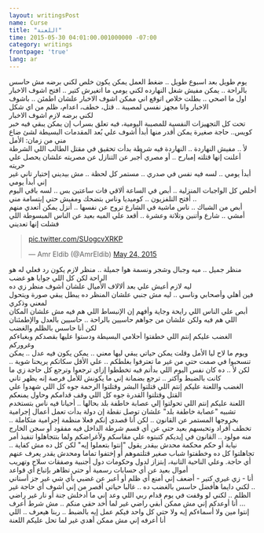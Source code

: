 ```yaml
---
layout: writingsPost
name: Curse
title: "اللعنة"
time: 2015-05-30 04:01:00.001000000 -07:00
category: writings
frontpage: 'true'
lang: ar
--- 
```

يوم طويل بعد اسبوع طويل .. ضغط العمل يمكن يكون خلص لكني برضه مش حاسس بالراحة .. يمكن مفيش شغل النهارده لكني يومي ما اتغيرش كتير .. افتح اشوف الاخبار اول ما اصحي .. بطلت خلاص اتوقع اني ممكن اشوف الاخبار علشان اطمئن .. باشوف الاخبار وانا مجهز نفسي لمصيبة .. قتل، خطف، اعدام، ظلم من اي شكل    
لكني برضه لازم اشوف الاخبار  
تحت كل التجهيزات النفسية للمصيبة اليومية، فيه تعلق بسراب إن يمكن يبقي فيه خبر كويس.. حاجة صغيرة يمكن أقدر منها أبدأ أشوف علي بُعد المقدمات البسيطة لشئ ضاع مني من زمان: الأمل  
لأ .. مفيش النهاردة .. النهاردة فيه شرطة بدأت تحقيق في مقتل الطالب اللي الشرطة أعلنت إنها قتلته إمبارح .. أو مصري أُجبر عن التنازل عن مصريته علشان يحصل علي حريته  
أبدأ يومي .. لسه فيه نفس في صدري .. مستمر كل لحظة .. مش بيديني إختيار تاني غير إني أبدأ يومي  
أخلص كل الواجبات المنزلية .. أبص في الساعة ألاقي فات ساعتين بس .. لسه باقي اليوم .. أفتح التلفزيون .. كوميديا وناس بتضحك ومفيش حتي إبتسامة مني  
أبص من الشباك .. ناس ماشية في الشارع تروح عن نفسها .. أنزل يمكن أتعدي منهم  
أمشي .. شارع وأتنين وتلاتة وعشرة .. أقعد علي الميه بعيد عن الناس المبسوطة اللي فشلت إنها تعديني  

<blockquote class="twitter-tweet" lang="en"><p lang="und" dir="ltr"><a href="http://t.co/SUogcvXRKP">pic.twitter.com/SUogcvXRKP</a></p>&mdash; Amr Eldib (@AmrEldib) <a href="https://twitter.com/AmrEldib/status/602385249054511104">May 24, 2015</a></blockquote>
<script async src="//platform.twitter.com/widgets.js" charset="utf-8"></script>

منظر جميل .. ميه وجبال وشجر ونسمة هوا جميلة .. منظر لازم يكون رد فعلي له هو الراحة لكن كل اللي جوايا هو غضب  
ليه لازم أعيش علي بعد ألالاف الأميال علشان أشوف منظر زي ده  
فين أهلي وأصحابي وناسي .. ليه مش جنبي علشان المنظر ده يبطل يبقي صورة ويتحول لمعني وذكري  
أبص علي الناس اللي رايحة وجاية وأفهم إن الإنبساط اللي هم فيه مش علشان المكان اللي هم فيه ولكن علشان من جواهم حاسيين بالراحة .. حاسيين بالعدل والإطمئنان  
لكن أنا حاسس بالظلم والغضب  
الغضب عليكم إنتم اللي خطفتوا أحلامي البسيطة ودستوا عليها بقصدكم وبغباءكم وغروركم  
ويوم ما لاح ليا الأمل وقلت يمكن حياتي يبقي ليها معني .. يمكن يكون فيه عدل .. يمكن تنسحبوا في صمت حتي من غير ما تعترفوا بغلطكم .. علي الأقل سكاتكم يريحنا شوية .. لكن لأ .. ده كان نفس اليوم اللي بدأتم فيه تخططوا إزاي ترجعوا وترجع كل حاجة زي ما كانت بالضبط وأكتر .. ترجع بضمانة إني ما يكونش للأمل فرصة إنه يظهر تاني  
الغضب واللعنة عليكم إنتم اللي قتلتوا البشر وقتلتوا الرحمة جوه كل اللي شهدوا علي القتل وقتلتوا القدرة جوه كل اللي وقف قدامكم وحاول يمنعكم  
اللعنة عليكم إنتم اللي تحولتوا إلي عصابة خاطفة بلد بحالها .. أحيانا فيه ناس بتستخدم تشبيه "عصابة خاطفة بلد" علشان توصل نقطة إن دولة بدأت تعمل أعمال إجرامية بخروجها المستمر عن القانون .. لكن أنا قصدي إنكم فعلا منظمة إجرامية متكاملة .. تخطف أفراد وتحبسهم بعيد حتي عن أي قسم شرطة الداخل فيه مفقود أو سجن الخارج منه مولود .. القانون في إيديكم كتبتوه علي مقاسكم ولأغراضكم ولما بتتجاهلوا تنفيذ أمر نيابة أو حكم محكمة محدش بيقدر يقول "إنتوا بتعملوا إيه" لكن كل ده مش كفاية .. تجاهلتوا كل ده وخطفتوا شباب صغير قتلتموهم أو إختفوا تماما ومحدش يقدر يعرف عنهم أي حاجة. وعلي الناحية التانية، إبتزاز لدول وحكومات دول أجنبية وصفقات سلاح وتهريب أموال بعيد عن أي حسابات رسمية أو حتي تظاهر بإتباع أي قواعد  
أنا - زي غيري كتير - أضعف إني أمنع أي ظلم أو أعبر عن غضبي بأي شي غير جز أسناني .. لكني دايما هأفضل حاسس بالغضب ده .. غالبا حياتي أقصر من إني أشوف أي حاجة غير الظلم .. لكني لو وقفت في يوم قدام ربي اللي وعد إني ما أدخلش جنة أو نار غير راضي ... أنا أوعدكم إني مش ممكن أبقي راضي غير لما أخد حقي منكم .. مش شرط أعرف إنتوا مين ولا أسماءكم إيه ولا حتي كل واحد فيكم عمل إيه بالضبط .. ربنا هيعرف .. اللي أنا أعرفه إني مش ممكن أهدي غير لما تحل عليكم اللعنة  
